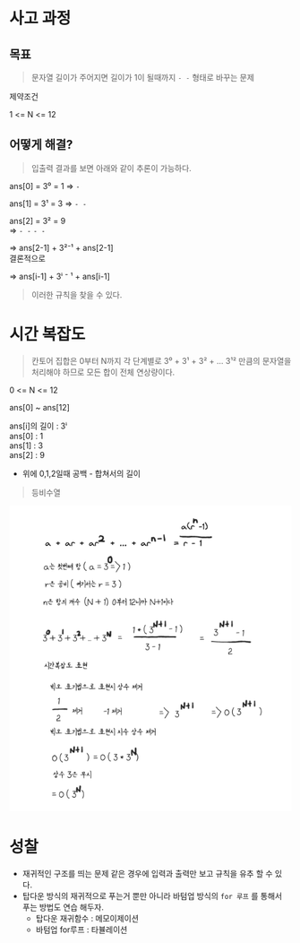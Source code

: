 
# 사고 과정
## 목표

> 문자열 길이가 주어지면 길이가 1이 될때까지 `- -` 형태로 바꾸는 문제

제약조건

1 <= N <= 12
## 어떻게 해결?

> 입출력 결과를 보면 아래와 같이 추론이 가능하다.

ans[0] = 3⁰ = 1 => `-`

ans[1] = 3¹ = 3 => `- -`

ans[2] = 3² = 9  
=> `- -` `- -`

=> ans[2-1] + 3²⁻¹ + ans[2-1]  
결론적으로

=> ans[i-1] + 3ⁱ ⁻ ¹ + ans[i-1]

> 이러한 규칙을 찾을 수 있다.

# 시간 복잡도

> 칸토어 집합은 0부터 N까지 각 단계별로 3⁰ + 3¹ + 3² + ... 3¹² 만큼의 문자열을 처리해야 하므로 모든 합이 전체 연상량이다.

0 <= N <= 12

ans[0] ~ ans[12]

ans[i]의 길이 : 3ⁱ  
ans[0] : 1  
ans[1] : 3  
ans[2] : 9  
- 위에 0,1,2일때 공백 - 합쳐서의 길이

> 등비수열

![](./images/image01.png)

# 성찰
- 재귀적인 구조를 띄는 문제 같은 경우에 입력과 출력만 보고 규칙을 유추 할 수 있다.
- 탑다운 방식의 재귀적으로 푸는거 뿐만 아니라 바텀업 방식의 `for 루프` 를 통해서 푸는 방법도 연습 해두자.
	- 탑다운 재귀함수 : 메모이제이션
	- 바텀업 for루프 : 타뷸레이션